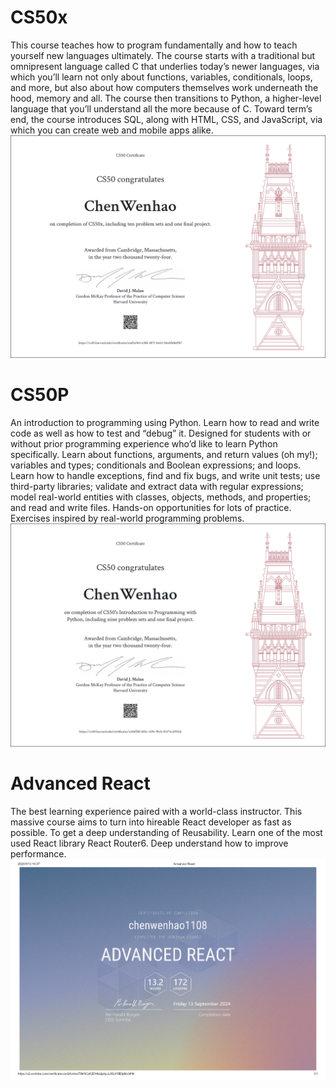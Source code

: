 # CS50x

This course teaches how to program fundamentally and how to teach yourself new languages ultimately. The course starts with a traditional but omnipresent language called C that underlies today’s newer languages, via which you’ll learn not only about functions, variables, conditionals, loops, and more, but also about how computers themselves work underneath the hood, memory and all. The course then transitions to Python, a higher-level language that you’ll understand all the more because of C. Toward term’s end, the course introduces SQL, along with HTML, CSS, and JavaScript, via which you can create web and mobile apps alike.
![CS50x-certificate](Harvard-CS50x.png)

# CS50P

An introduction to programming using Python. Learn how to read and write code as well as how to test and “debug” it. Designed for students with or without prior programming experience who’d like to learn Python specifically. Learn about functions, arguments, and return values (oh my!); variables and types; conditionals and Boolean expressions; and loops. Learn how to handle exceptions, find and fix bugs, and write unit tests; use third-party libraries; validate and extract data with regular expressions; model real-world entities with classes, objects, methods, and properties; and read and write files. Hands-on opportunities for lots of practice. Exercises inspired by real-world programming problems.
![CS50P-certificate](Harvard-CS50P.png)

# Advanced React

The best learning experience paired with a world-class instructor. This massive course aims to turn into hireable React developer as fast as possible.
To get a deep understanding of Reusability.
Learn one of the most used React library React Router6.
Deep understand how to improve performance.
[![Advanced React](<Scrimba-Advanced React.png>)](https://v2.scrimba.com/certificate-cert24zAwJ78kRCpKjE1HxUpAyuUXUKYB3pNb3f4H)
